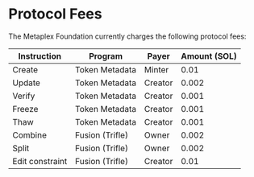 # Protocol Fees

The Metaplex Foundation currently charges the following protocol fees:

| Instruction       | Program         | Payer   | Amount (SOL) |
|-------------------|-----------------|---------|--------------|
| Create            | Token Metadata  | Minter  | 0.01         |
| Update            | Token Metadata  | Creator | 0.002        |
| Verify            | Token Metadata  | Creator | 0.001        |
| Freeze            | Token Metadata  | Creator | 0.001        |
| Thaw              | Token Metadata  | Creator | 0.001        |
| Combine           | Fusion (Trifle) | Owner   | 0.002        |
| Split             | Fusion (Trifle) | Owner   | 0.002        |
| Edit constraint   | Fusion (Trifle) | Creator | 0.01         |
